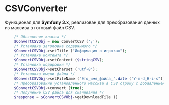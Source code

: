 # CSVConverter
Функционал для **Symfony 3.x**, реализован для преобразования данных из массива в готовый файл CSV.


```php
    /* Объявление класса */
    $ConvertCSVObj = new ConvertCSV (';');
    /* Установка заголовка содержимого */
    $ConvertCSVObj->setTitle ("Информация о игроках");
    /* Установка контента */
    $ConvertCSVObj->setContent ($stringCSV);
    /* Установка кодировки */
    $ConvertCSVObj->setCharset ('utf-8');
    /* Установка имени файла */
    $ConvertCSVObj->setFileName ("Это_имя_файла_".date ("Y-m-d_H-i-s"));
    /* Преобразование установленного массива в CSV строку с добавлением шапки по названию полей */
    $ConvertCSVObj->convert (true);
    /* Получение CSV файла для скачивания */
    $response = $ConvertCSVObj->getDownloadFile ()
```

